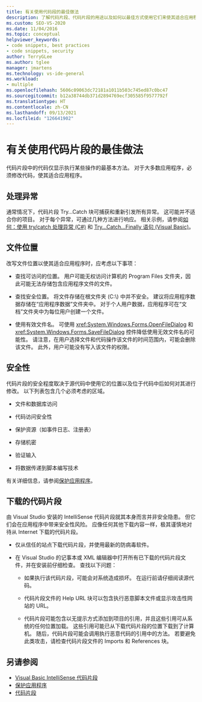 ```yaml
---
title: 有关使用代码段的最佳做法
description: 了解代码片段、代码片段的用途以及如何以最佳方式使用它们来使其适合应用程序。
ms.custom: SEO-VS-2020
ms.date: 11/04/2016
ms.topic: conceptual
helpviewer_keywords:
- code snippets, best practices
- code snippets, security
author: TerryGLee
ms.author: tglee
manager: jmartens
ms.technology: vs-ide-general
ms.workload:
- multiple
ms.openlocfilehash: 5606c09063dc72181a1011b503c745ed87c0bc47
ms.sourcegitcommit: b12a38744db371d2894769ecf305585f9577792f
ms.translationtype: HT
ms.contentlocale: zh-CN
ms.lasthandoff: 09/13/2021
ms.locfileid: "126641902"
---
```

# <a name="best-practices-for-using-code-snippets"></a>有关使用代码片段的最佳做法

代码片段中的代码仅显示执行某些操作的最基本方法。 对于大多数应用程序，必须修改代码，使其适合应用程序。

## <a name="handling-exceptions"></a>处理异常

通常情况下，代码片段 Try…Catch 块可捕获和重新引发所有异常。 这可能并不适合你的项目。 对于每个异常，可通过几种方法进行响应。 相关示例，请参阅[如何：使用 try/catch 处理异常 (C#)](/dotnet/csharp/programming-guide/exceptions/how-to-handle-an-exception-using-try-catch) 和 [Try...Catch...Finally 语句 (Visual Basic)](/dotnet/visual-basic/language-reference/statements/try-catch-finally-statement)。

## <a name="file-locations"></a>文件位置

改写文件位置以使其适合应用程序时，应考虑以下事项：

- 查找可访问的位置。 用户可能无权访问计算机的 Program Files 文件夹，因此可能无法存储包含应用程序文件的文件。

- 查找安全位置。 将文件存储在根文件夹 (C:\\) 中并不安全。 建议将应用程序数据存储在“应用程序数据”文件夹中。 对于个人用户数据，应用程序可在“文档”文件夹中为每位用户创建一个文件。

- 使用有效文件名。 可使用 <xref:System.Windows.Forms.OpenFileDialog> 和 <xref:System.Windows.Forms.SaveFileDialog> 控件降低使用无效文件名的可能性。 请注意，在用户选择文件和代码操作该文件的时间范围内，可能会删除该文件。 此外，用户可能没有写入该文件的权限。

## <a name="security"></a>安全性

代码片段的安全程度取决于源代码中使用它的位置以及位于代码中后如何对其进行修改。 以下列表包含几个必须考虑的区域。

- 文件和数据库访问

- 代码访问安全性

- 保护资源（如事件日志、注册表）

- 存储机密

- 验证输入

- 将数据传递到脚本编写技术

有关详细信息，请参阅[保护应用程序](../ide/securing-applications.md)。

## <a name="downloaded-code-snippets"></a>下载的代码片段

由 Visual Studio 安装的 IntelliSense 代码片段就其本身而言并非安全隐患。 但它们会在应用程序中带来安全性风险。 应像任何其他下载内容一样，极其谨慎地对待从 Internet 下载的代码片段。

- 仅从信任的站点下载代码片段，并使用最新的防病毒软件。

- 在 Visual Studio 的记事本或 XML 编辑器中打开所有已下载的代码片段文件，并在安装前仔细检查。 查找以下问题：

  - 如果执行该代码片段，可能会对系统造成损坏。 在运行前请仔细阅读源代码。

  - 代码片段文件的 Help URL 块可以包含执行恶意脚本文件或显示攻击性网站的 URL。

  - 代码片段可能包含以无提示方式添加到项目的引用，并且这些引用可从系统的任何位置加载。 这些引用可能已从下载代码片段的位置下载到了计算机。 随后，代码片段可能会调用执行恶意代码的引用中的方法。 若要避免此类攻击，请检查代码片段文件的 Imports 和 References 块。

## <a name="see-also"></a>另请参阅

- [Visual Basic IntelliSense 代码片段](/dotnet/visual-basic/developing-apps/using-ide/intellisense-code-snippets)
- [保护应用程序](../ide/securing-applications.md)
- [代码片段](../ide/code-snippets.md)
